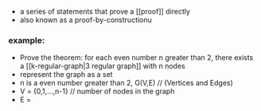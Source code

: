 - a series of statements that prove a [[proof]] directly
- also known as a proof-by-constructionu

### example:
- Prove the theorem: for each even number n greater than 2, there exists a [[k-regular-graph|3 regular graph]] with n nodes
- represent the graph as a set 
- n is a even number greater than 2, G(V,E) // (Vertices and Edges)
- V = {0,1,...,n-1} // number of nodes in the graph
- E =